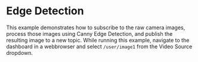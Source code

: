 # Edge Detection

This example demonstrates how to subscribe to the raw camera images, process those images using Canny Edge Detection, and publish the resulting image to a new topic.  While running this example, navigate to the dashboard in a webbrowser and select `/user/image1` from the Video Source dropdown.


